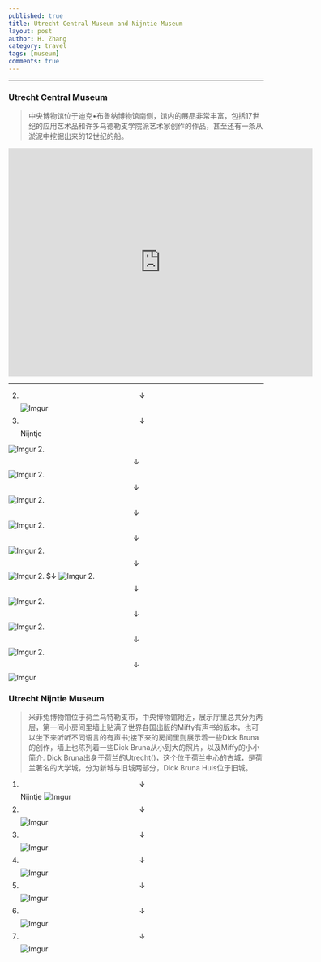 ```yaml
---
published: true
title: Utrecht Central Museum and Nijntie Museum 
layout: post
author: H. Zhang
category: travel 
tags: [museum]
comments: true 
---
```


---


### Utrecht Central Museum ###
>中央博物馆位于迪克•布鲁纳博物馆南侧，馆内的展品非常丰富，包括17世纪的应用艺术品和许多乌德勒支学院派艺术家创作的作品，甚至还有一条从淤泥中挖掘出来的12世纪的船。

<!--more-->
<iframe src="https://www.google.com/maps/embed?pb=!1m28!1m12!1m3!1d2451.7766627684246!2d5.123630501699641!3d52.08379537611612!2m3!1f0!2f0!3f0!3m2!1i1024!2i768!4f13.1!4m13!3e6!4m5!1s0x47c66f56c1d644df%3A0xc2617d70097d5c97!2sCentraal+Museum%2C+Netherlands%2C+Agnietenstraat+1%2C+3512+XA+Utrecht!3m2!1d52.0835848!2d5.1257148!4m5!1s0x47c66f56e83606c3%3A0x7f7d142d9e677998!2snijntje+museum%2C+Agnietenstraat+2%2C+3512+XB+Utrecht!3m2!1d52.083940399999996!2d5.1257554!5e0!3m2!1szh-CN!2snl!4v1479750639601" width="600" height="450" frameborder="0" style="border:0" allowfullscreen></iframe>

----

2. $$\downarrow$$
![Imgur](http://i.imgur.com/Pa0eNly.jpg)
1. $$\downarrow$$ Nijntje
<!--![Imgur](http://i.imgur.com/bZiMqiS.jpg)-->
![Imgur](http://i.imgur.com/nhFjLN4.jpg)
2. $$\downarrow$$
![Imgur](http://i.imgur.com/0xk7dd0.jpg)
2. $$\downarrow$$
![Imgur](http://i.imgur.com/lSbXxMK.jpg)
2. $$\downarrow$$
![Imgur](http://i.imgur.com/lPgJFKq.jpg)
2. $$\downarrow$$
![Imgur](http://i.imgur.com/A4hwfv3.jpg)
2. $$\downarrow$$
![Imgur](http://i.imgur.com/OGu1THF.jpg)
2. $$\downarrow$
![Imgur](http://i.imgur.com/bGWjtT5.jpg)
2. $$\downarrow$$
![Imgur](http://i.imgur.com/oSa4KY5.jpg)
2. $$\downarrow$$
![Imgur](http://i.imgur.com/aLhstnq.jpg)
2. $$\downarrow$$
![Imgur](http://i.imgur.com/Q88kY8r.jpg)
2. $$\downarrow$$
![Imgur](http://i.imgur.com/QLdd7P6.jpg)
### Utrecht Nijntie Museum ###
> 米菲兔博物馆位于荷兰乌特勒支市，中央博物馆附近，展示厅里总共分为两层，第一间小房间里墙上贴满了世界各国出版的Miffy有声书的版本，也可以坐下来听听不同语言的有声书;接下来的房间里则展示着一些Dick Bruna的创作，墙上也陈列着一些Dick Bruna从小到大的照片，以及Miffy的小小简介.
	Dick Bruna出身于荷兰的Utrecht()，这个位于荷兰中心的古城，是荷兰著名的大学城，分为新城与旧城两部分，Dick Bruna Huis位于旧城。

1. $$\downarrow$$ Nijntje
![Imgur](http://i.imgur.com/bZiMqiS.jpg)
2. $$\downarrow$$
![Imgur](http://i.imgur.com/nhFjLN4.jpg)
2. $$\downarrow$$
![Imgur](http://i.imgur.com/Pa0eNly.jpg)
2. $$\downarrow$$
![Imgur](http://i.imgur.com/0xk7dd0.jpg)
2. $$\downarrow$$
![Imgur](http://i.imgur.com/lSbXxMK.jpg)
2. $$\downarrow$$
![Imgur](http://i.imgur.com/lPgJFKq.jpg)
2. $$\downarrow$$
![Imgur](http://i.imgur.com/A4hwfv3.jpg)
<!-- <center><embed src="http://gohom.win/HomPDF/mou.pdf" width="850" height="600"></center>
-->
